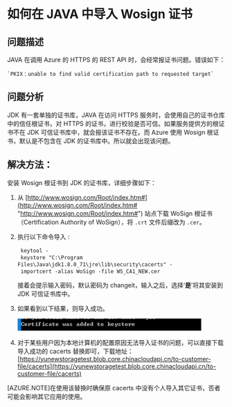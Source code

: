 <properties
	pageTitle="如何在 JAVA 中导入 Wosign 证书"
	description="介绍如何在 JAVA 中导入 Wosign 证书。"
	services="app-service-web-aog"
	documentationCenter=""
	authors=""
	manager=""
	editor=""
	tags="Java,Wosign 证书" />
<tags
	ms.service="app-service-web-aog"
	ms.date="10/28/2016"
	wacn.date="10/28/2016" />

<tags
    ms.service="service-fabric-aog"
    ms.date=""
    wacn.date="02/21/2017" />

# 如何在 JAVA 中导入 Wosign 证书 #

## **问题描述** 

JAVA 在调用 Azure 的 HTTPS 的 REST API 时，会经常报证书问题。错误如下：

	`PKIX：unable to find valid certification path to requested target`

## **问题分析** 

JDK 有一套单独的证书库，JAVA 在访问 HTTPS 服务时，会使用自己的证书仓库中的信任根证书，对 HTTPS 的证书，进行校验是否可信。如果服务提供方的根证书不在 JDK 可信证书库中，就会报该证书不存在。而 Azure 使用 Wosign 根证书，默认是不包含在 JDK 的证书库中。所以就会出现该问题。

## **解决方法：**

安装 Wosign 根证书到 JDK 的证书库，详细步骤如下：

1. 从 [http://www.wosign.com/Root/index.htm#](http://www.wosign.com/Root/index.htm# "http://www.wosign.com/Root/index.htm#") 站点下载 WoSign 根证书（Certification Authority of WoSign），将 `.crt` 文件后缀改为 `.cer`。
2. 执行以下命令导入 :

		keytool -
		keystore "C:\Program Files\Java\jdk1.8.0_71\jre\lib\security\cacerts" -
		importcert -alias WoSign -file WS_CA1_NEW.cer

	接着会提示输入密码，默认密码为 changeit，输入之后，选择‘**是**’将其安装到 JDK 可信证书库中。

3. 如果看到以下结果，则导入成功。

	![certification-imoport-success](./media/aog-web-apps-qa-java-import-wosign-certification/certification-import-success.png "certification-import-success")

4.	对于某些用户因为本地计算机的配置原因无法导入证书的问题，可以直接下载导入成功的 cacerts 替换即可，下载地址：[https://yunewstoragetest.blob.core.chinacloudapi.cn/to-customer-file/cacerts](https://yunewstoragetest.blob.core.chinacloudapi.cn/to-customer-file/cacerts)

[AZURE.NOTE]在使用该替换时确保原 cacerts 中没有个人导入其它证书，否者可能会影响其它应用的使用。
